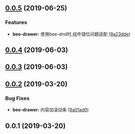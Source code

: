 <a name="0.0.5"></a>
## [0.0.5](https://github.com/tinper-bee/bee-drawer/compare/v0.0.4...v0.0.5) (2019-06-25)


### Features

* **bee-drawer:** 使用bee-dnd时,组件错位问题适配 ([9a23dde](https://github.com/tinper-bee/bee-drawer/commit/9a23dde))



<a name="0.0.4"></a>
## [0.0.4](https://github.com/tinper-bee/bee-drawer/compare/v0.0.3...v0.0.4) (2019-06-03)



<a name="0.0.3"></a>
## [0.0.3](https://github.com/tinper-bee/bee-drawer/compare/v0.0.2...v0.0.3) (2019-06-03)



<a name="0.0.2"></a>
## [0.0.2](https://github.com/tinper-bee/bee-drawer/compare/v0.0.1...v0.0.2) (2019-03-20)


### Bug Fixes

* **bee-drawer:** 内容加滚动条 ([9a01ad0](https://github.com/tinper-bee/bee-drawer/commit/9a01ad0))



<a name="0.0.1"></a>
## 0.0.1 (2019-03-20)



